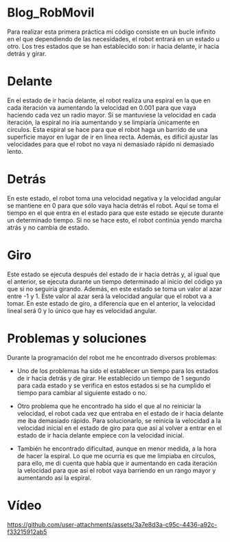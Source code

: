 # Blog_RobMovil

Para realizar esta primera práctica mi código consiste en un bucle infinito en el que dependiendo de las necesidades, el robot entrará en un estado u otro.
Los tres estados que se han establecido son: ir hacia delante, ir hacia detrás y girar.

# Delante
En el estado de ir hacia delante, el robot realiza una espiral en la que en cada iteración va aumentando la velocidad en 0.001 para que vaya haciendo cada vez un radio mayor. Si se mantuviese la velocidad en cada iteración, la espiral no iría aumentando y se limpiaría únicamente en círculos. Esta espiral se hace para que el robot haga un barrido de una superficie mayor en lugar de ir en línea recta. Además, es difícil ajustar las velocidades para que el robot no vaya ni demasiado rápido ni demasiado lento.

# Detrás
En este estado, el robot toma una velocidad negativa y la velocidad angular se mantiene en 0 para que sólo vaya hacia detrás el robot. Aquí se toma el tiempo en el que entra en el estado para que este estado se ejecute durante un determinado tiempo. Si no se hace esto, el robot continúa yendo marcha atrás y no cambia de estado.

# Giro
Este estado se ejecuta después del estado de ir hacia detrás y, al igual que el anterior, se ejecuta durante un tiempo determinado al inicio del código ya que si no seguiría girando. Además, en este estado se toma un valor al azar entre -1 y 1. Este valor al azar será la velocidad angular que el robot va a tomar. En este estado de giro, a diferencia que en el anterior, la velocidad lineal será 0 y lo único que hay es velocidad angular.

# Problemas y soluciones
Durante la programación del robot me he encontrado diversos problemas:

- Uno de los problemas ha sido el establecer un tiempo para los estados de ir hacia detrás y de girar. He establecido un tiempo de 1 segundo para cada estado y se verifica en estos estados si se ha cumplido el tiempo para cambiar al siguiente estado o no.

- Otro problema que he encontrado ha sido el que al no reiniciar la velocidad, el robot cada vez que entraba en el estado de ir hacia delante me iba demasiado rápido. Para solucionarlo, se reinicia la velocidad a la velocidad inicial en el estado de giro para que así al volver a entrar en el estado de ir hacia delante empiece con la velocidad inicial.

- También he encontrado dificultad, aunque en menor medida, a la hora de hacer la espiral. Lo que me ocurría es que me limpiaba en círculos, para ello, me di cuenta que había que ir aumentando en cada iteración la velocidad para que así el robot vaya barriendo en un rango mayor y aumentando así la espiral.

# Vídeo
https://github.com/user-attachments/assets/3a7e8d3a-c95c-4436-a92c-f33215912ab5
